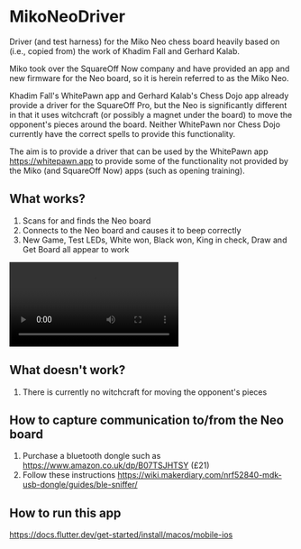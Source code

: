 # MikoNeoDriver
Driver (and test harness) for the Miko Neo chess board heavily based on (i.e., copied from) the work of
Khadim Fall and Gerhard Kalab.

Miko took over the SquareOff Now company and have provided an app and new firmware for the Neo board, so it is
herein referred to as the Miko Neo.

Khadim Fall's WhitePawn app and Gerhard Kalab's Chess Dojo app already provide a driver for the SquareOff Pro, but
the Neo is significantly different in that it uses witchcraft (or possibly a magnet under the board) to move the opponent's
pieces around the board. Neither WhitePawn nor Chess Dojo currently have the correct spells to provide this functionality.

The aim is to provide a driver that can be used by the WhitePawn app https://whitepawn.app to provide some of the 
functionality not provided by the Miko (and SquareOff Now) apps (such as opening training).

## What works?
1. Scans for and finds the Neo board
2. Connects to the Neo board and causes it to beep correctly
3. New Game, Test LEDs, White won, Black won, King in check, Draw and Get Board all appear to work

![Video of Sample app working](Documentation/MikoDriverTesting.mov "Video of app working")

## What doesn't work?
1. There is currently no witchcraft for moving the opponent's pieces

## How to capture communication to/from the Neo board
1. Purchase a bluetooth dongle such as https://www.amazon.co.uk/dp/B07TSJHTSY (£21)
2. Follow these instructions https://wiki.makerdiary.com/nrf52840-mdk-usb-dongle/guides/ble-sniffer/

## How to run this app
https://docs.flutter.dev/get-started/install/macos/mobile-ios
